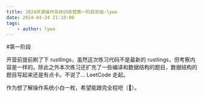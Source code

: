 ```yaml
---
title: 2024开源操作系统训练营第一阶段总结-lywa
date: 2024-04-24 21:10:06
tags:
    - author: lywa
---
```


#第一阶段

开营前提前刷了下 rustlings，虽然这次练习代码不是最新的 rustlings，但考察内容是一样的。除此之外本次练习还扩充了一些编译和数据结构的题目，数据结构的题目写起来还是有点卡。不说了... LeetCode 走起。

作为想了解操作系统小白一枚，希望能跟完全程吧（🤔）。
